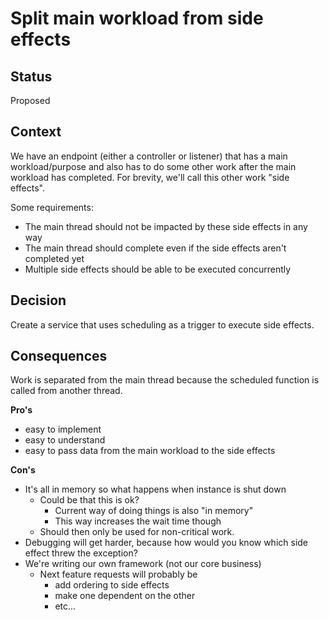 # Split main workload from side effects

## Status

Proposed

## Context

We have an endpoint (either a controller or listener) that has a main workload/purpose 
and also has to do some other work after the main workload has completed. 
For brevity, we'll call this other work "side effects". 

Some requirements:
 - The main thread should not be impacted by these side effects in any way
 - The main thread should complete even if the side effects aren't completed yet
 - Multiple side effects should be able to be executed concurrently

## Decision

Create a service that uses scheduling as a trigger to execute side effects.

## Consequences

Work is separated from the main thread because the scheduled function
is called from another thread.

**Pro's**
 - easy to implement
 - easy to understand
 - easy to pass data from the main workload to the side effects

**Con's**
 - It's all in memory so what happens when instance is shut down
   - Could be that this is ok? 
     - Current way of doing things is also "in memory"
     - This way increases the wait time though
   - Should then only be used for non-critical work. 
 - Debugging will get harder, because how would you know which side effect threw the exception? 
 - We're writing our own framework (not our core business)
   - Next feature requests will probably be 
     - add ordering to side effects 
     - make one dependent on the other
     - etc...